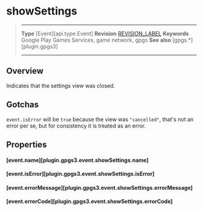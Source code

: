 # showSettings

> --------------------- ------------------------------------------------------------------------------------------
> __Type__              [Event][api.type.Event]
> __Revision__          [REVISION_LABEL](REVISION_URL)
> __Keywords__          Google Play Games Services, game network, gpgs
> __See also__          [gpgs.*][plugin.gpgs3]
> --------------------- ------------------------------------------------------------------------------------------

## Overview

Indicates that the settings view was closed.

## Gotchas

`event.isError` will be `true` because the view was `"cancelled"`, that's not an error per se, but for consistency it is treated as an error.

## Properties

#### [event.name][plugin.gpgs3.event.showSettings.name]

#### [event.isError][plugin.gpgs3.event.showSettings.isError]

#### [event.errorMessage][plugin.gpgs3.event.showSettings.errorMessage]

#### [event.errorCode][plugin.gpgs3.event.showSettings.errorCode]